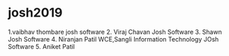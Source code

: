 # josh2019
1.vaibhav thombare
 josh software
2. Viraj Chavan
   Josh Software
3. Shawn
   Josh Software
4. Niranjan Patil
   WCE,Sangli
   Information Technology
   JOsh Software
5. Aniket Patil
